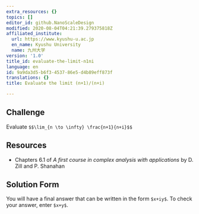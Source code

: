 ```yaml
---
extra_resources: {}
topics: []
editor_id: github.NanoScaleDesign
modified: 2020-08-04T04:21:39.279375818Z
affiliated_institute:
  url: https://www.kyushu-u.ac.jp
  en_name: Kyushu University
  name: 九州大学
version: '1.0'
title_id: evaluate-the-limit-n1ni
language: en
id: 9a9da3d5-b6f3-4537-86e5-d4b89eff873f
translations: {}
title: Evaluate the limit (n+1)/(n+i)

---
```


## Challenge
Evaluate
`$$\lim_{n \to \infty} \frac{n+1}{n+i}$$`

## Resources
- Chapters 6.1 of *A first course in complex analysis with applications* by D. Zill and P. Shanahan


## Solution Form
You will have a final answer that can be written in the form `$x+iy$`.
To check your answer, enter `$x+y$`.